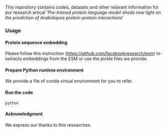 This repository contains codes, datasets and other relavant information for pur research artical '*Pre-trained protein language model sheds new light on the prediction of Arabidopsis protein-protein interactions*'
### Usage
#### Protein sequence embedding
Please follow this instruction (https://github.com/facebookresearch/esm) to extracts embeddings from the ESM or use the pickle files we provide.
#### Prepare Python runtime environment
We provide a file of conda virtual environment for you to refer.
#### Run the code
```
python 
```
#### Acknowledgment
We express our thanks to this researches.